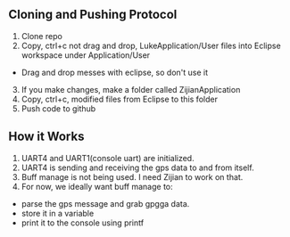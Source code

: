 ## Cloning and Pushing Protocol
1. Clone repo
2. Copy, ctrl+c not drag and drop, LukeApplication/User files into Eclipse workspace under Application/User
* Drag and drop messes with eclipse, so don't use it
3. If you make changes, make a folder called ZijianApplication
4. Copy, ctrl+c, modified files from Eclipse to this folder
5. Push code to github

## How it Works
1. UART4 and UART1(console uart) are initialized.
2. UART4 is sending and receiving the gps data to and from itself.
3. Buff manage is not being used. I need Zijian to work on that.
4. For now, we ideally want buff manage to:
* parse the gps message and grab gpgga data.
* store it in a variable
* print it to the console using printf
